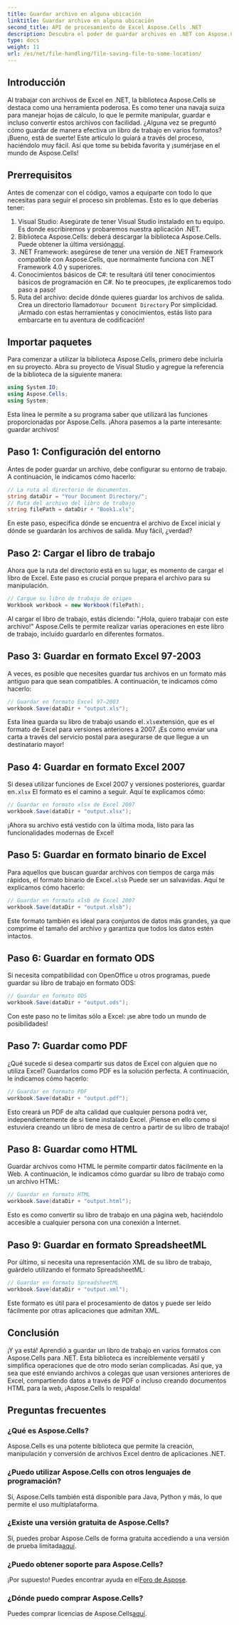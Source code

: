 ```yaml
---
title: Guardar archivo en alguna ubicación
linktitle: Guardar archivo en alguna ubicación
second_title: API de procesamiento de Excel Aspose.Cells .NET
description: Descubra el poder de guardar archivos en .NET con Aspose.Cells. Aprenda a guardar archivos de Excel en múltiples formatos sin esfuerzo.
type: docs
weight: 11
url: /es/net/file-handling/file-saving-file-to-some-location/
---
```

## Introducción
Al trabajar con archivos de Excel en .NET, la biblioteca Aspose.Cells se destaca como una herramienta poderosa. Es como tener una navaja suiza para manejar hojas de cálculo, lo que le permite manipular, guardar e incluso convertir estos archivos con facilidad. ¿Alguna vez se preguntó cómo guardar de manera efectiva un libro de trabajo en varios formatos? ¡Bueno, está de suerte! Este artículo lo guiará a través del proceso, haciéndolo muy fácil. Así que tome su bebida favorita y ¡sumérjase en el mundo de Aspose.Cells!
## Prerrequisitos
Antes de comenzar con el código, vamos a equiparte con todo lo que necesitas para seguir el proceso sin problemas. Esto es lo que deberías tener:
1. Visual Studio: Asegúrate de tener Visual Studio instalado en tu equipo. Es donde escribiremos y probaremos nuestra aplicación .NET.
2. Biblioteca Aspose.Cells: deberá descargar la biblioteca Aspose.Cells. Puede obtener la última versión[aquí](https://releases.aspose.com/cells/net/).
3. .NET Framework: asegúrese de tener una versión de .NET Framework compatible con Aspose.Cells, que normalmente funciona con .NET Framework 4.0 y superiores.
4. Conocimientos básicos de C#: te resultará útil tener conocimientos básicos de programación en C#. No te preocupes, ¡te explicaremos todo paso a paso!
5.  Ruta del archivo: decide dónde quieres guardar los archivos de salida. Crea un directorio llamado`Your Document Directory` Por simplicidad.
¡Armado con estas herramientas y conocimientos, estás listo para embarcarte en tu aventura de codificación!
## Importar paquetes
Para comenzar a utilizar la biblioteca Aspose.Cells, primero debe incluirla en su proyecto. Abra su proyecto de Visual Studio y agregue la referencia de la biblioteca de la siguiente manera:
```csharp
using System.IO;
using Aspose.Cells;
using System;
```
Esta línea le permite a su programa saber que utilizará las funciones proporcionadas por Aspose.Cells. ¡Ahora pasemos a la parte interesante: guardar archivos!
## Paso 1: Configuración del entorno
Antes de poder guardar un archivo, debe configurar su entorno de trabajo. A continuación, le indicamos cómo hacerlo:
```csharp
// La ruta al directorio de documentos.
string dataDir = "Your Document Directory/";
// Ruta del archivo del libro de trabajo
string filePath = dataDir + "Book1.xls";
```
En este paso, especifica dónde se encuentra el archivo de Excel inicial y dónde se guardarán los archivos de salida. Muy fácil, ¿verdad?
## Paso 2: Cargar el libro de trabajo
Ahora que la ruta del directorio está en su lugar, es momento de cargar el libro de Excel. Este paso es crucial porque prepara el archivo para su manipulación.
```csharp
// Cargue su libro de trabajo de origen
Workbook workbook = new Workbook(filePath);
```
Al cargar el libro de trabajo, estás diciendo: "¡Hola, quiero trabajar con este archivo!" Aspose.Cells te permite realizar varias operaciones en este libro de trabajo, incluido guardarlo en diferentes formatos.
## Paso 3: Guardar en formato Excel 97-2003
A veces, es posible que necesites guardar tus archivos en un formato más antiguo para que sean compatibles. A continuación, te indicamos cómo hacerlo:
```csharp
// Guardar en formato Excel 97–2003
workbook.Save(dataDir + "output.xls");
```
 Esta línea guarda su libro de trabajo usando el`.xls`extensión, que es el formato de Excel para versiones anteriores a 2007. ¡Es como enviar una carta a través del servicio postal para asegurarse de que llegue a un destinatario mayor!
## Paso 4: Guardar en formato Excel 2007
 Si desea utilizar funciones de Excel 2007 y versiones posteriores, guardar en`.xlsx` El formato es el camino a seguir. Aquí te explicamos cómo:
```csharp
// Guardar en formato xlsx de Excel 2007
workbook.Save(dataDir + "output.xlsx");
```
¡Ahora su archivo está vestido con la última moda, listo para las funcionalidades modernas de Excel! 
## Paso 5: Guardar en formato binario de Excel
 Para aquellos que buscan guardar archivos con tiempos de carga más rápidos, el formato binario de Excel`.xlsb` Puede ser un salvavidas. Aquí te explicamos cómo hacerlo:
```csharp
// Guardar en formato xlsb de Excel 2007
workbook.Save(dataDir + "output.xlsb");
```
Este formato también es ideal para conjuntos de datos más grandes, ya que comprime el tamaño del archivo y garantiza que todos los datos estén intactos. 
## Paso 6: Guardar en formato ODS
Si necesita compatibilidad con OpenOffice u otros programas, puede guardar su libro de trabajo en formato ODS:
```csharp
// Guardar en formato ODS
workbook.Save(dataDir + "output.ods");
```
Con este paso no te limitas sólo a Excel: ¡se abre todo un mundo de posibilidades!
## Paso 7: Guardar como PDF
¿Qué sucede si desea compartir sus datos de Excel con alguien que no utiliza Excel? Guardarlos como PDF es la solución perfecta. A continuación, le indicamos cómo hacerlo:
```csharp
// Guardar en formato PDF
workbook.Save(dataDir + "output.pdf");
```
Esto creará un PDF de alta calidad que cualquier persona podrá ver, independientemente de si tiene instalado Excel. ¡Piense en ello como si estuviera creando un libro de mesa de centro a partir de su libro de trabajo!
## Paso 8: Guardar como HTML
Guardar archivos como HTML le permite compartir datos fácilmente en la Web. A continuación, le indicamos cómo guardar su libro de trabajo como un archivo HTML:
```csharp
// Guardar en formato HTML
workbook.Save(dataDir + "output.html");
```
Esto es como convertir su libro de trabajo en una página web, haciéndolo accesible a cualquier persona con una conexión a Internet.
## Paso 9: Guardar en formato SpreadsheetML
Por último, si necesita una representación XML de su libro de trabajo, guárdelo utilizando el formato SpreadsheetML:
```csharp
// Guardar en formato SpreadsheetML
workbook.Save(dataDir + "output.xml");
```
Este formato es útil para el procesamiento de datos y puede ser leído fácilmente por otras aplicaciones que admitan XML.
## Conclusión
¡Y ya está! Aprendió a guardar un libro de trabajo en varios formatos con Aspose.Cells para .NET. Esta biblioteca es increíblemente versátil y simplifica operaciones que de otro modo serían complicadas. Así que, ya sea que esté enviando archivos a colegas que usan versiones anteriores de Excel, compartiendo datos a través de PDF o incluso creando documentos HTML para la web, ¡Aspose.Cells lo respalda!
## Preguntas frecuentes
### ¿Qué es Aspose.Cells?
Aspose.Cells es una potente biblioteca que permite la creación, manipulación y conversión de archivos Excel dentro de aplicaciones .NET.
### ¿Puedo utilizar Aspose.Cells con otros lenguajes de programación?
Sí, Aspose.Cells también está disponible para Java, Python y más, lo que permite el uso multiplataforma.
### ¿Existe una versión gratuita de Aspose.Cells?
 Sí, puedes probar Aspose.Cells de forma gratuita accediendo a una versión de prueba limitada[aquí](https://releases.aspose.com/).
### ¿Puedo obtener soporte para Aspose.Cells?
 ¡Por supuesto! Puedes encontrar ayuda en el[Foro de Aspose](https://forum.aspose.com/c/cells/9).
### ¿Dónde puedo comprar Aspose.Cells?
 Puedes comprar licencias de Aspose.Cells[aquí](https://purchase.aspose.com/buy).
